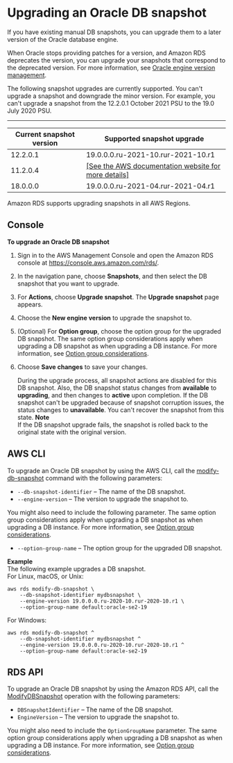 # Upgrading an Oracle DB snapshot<a name="USER_UpgradeDBSnapshot.Oracle"></a>

If you have existing manual DB snapshots, you can upgrade them to a later version of the Oracle database engine\. 

When Oracle stops providing patches for a version, and Amazon RDS deprecates the version, you can upgrade your snapshots that correspond to the deprecated version\. For more information, see [Oracle engine version management](USER_UpgradeDBInstance.Oracle.Overview.md#Oracle.Concepts.Patching)\.

The following snapshot upgrades are currently supported\. You can't upgrade a snapshot and downgrade the minor version\. For example, you can't upgrade a snapshot from the 12\.2\.0\.1 October 2021 PSU to the 19\.0 July 2020 PSU\.


****  

| Current snapshot version | Supported snapshot upgrade | 
| --- | --- | 
|  12\.2\.0\.1  |  19\.0\.0\.0\.ru\-2021\-10\.rur\-2021\-10\.r1  | 
|  11\.2\.0\.4  |  [\[See the AWS documentation website for more details\]](http://docs.aws.amazon.com/AmazonRDS/latest/UserGuide/USER_UpgradeDBSnapshot.Oracle.html)  | 
|  18\.0\.0\.0  |  19\.0\.0\.0\.ru\-2021\-04\.rur\-2021\-04\.r1  | 

Amazon RDS supports upgrading snapshots in all AWS Regions\.

## Console<a name="USER_UpgradeDBSnapshot.Oracle.Console"></a>

**To upgrade an Oracle DB snapshot**

1. Sign in to the AWS Management Console and open the Amazon RDS console at [https://console\.aws\.amazon\.com/rds/](https://console.aws.amazon.com/rds/)\.

1. In the navigation pane, choose **Snapshots**, and then select the DB snapshot that you want to upgrade\.

1. For **Actions**, choose **Upgrade snapshot**\. The **Upgrade snapshot** page appears\.

1. Choose the **New engine version** to upgrade the snapshot to\.

1. \(Optional\) For **Option group**, choose the option group for the upgraded DB snapshot\. The same option group considerations apply when upgrading a DB snapshot as when upgrading a DB instance\. For more information, see [Option group considerations](USER_UpgradeDBInstance.Oracle.OGPG.md#USER_UpgradeDBInstance.Oracle.OGPG.OG)\. 

1. Choose **Save changes** to save your changes\.

   During the upgrade process, all snapshot actions are disabled for this DB snapshot\. Also, the DB snapshot status changes from **available** to **upgrading**, and then changes to **active** upon completion\. If the DB snapshot can't be upgraded because of snapshot corruption issues, the status changes to **unavailable**\. You can't recover the snapshot from this state\. 
**Note**  
If the DB snapshot upgrade fails, the snapshot is rolled back to the original state with the original version\.

## AWS CLI<a name="USER_UpgradeDBSnapshot.Oracle.CLI"></a>

To upgrade an Oracle DB snapshot by using the AWS CLI, call the [modify\-db\-snapshot](https://docs.aws.amazon.com/cli/latest/reference/rds/modify-db-snapshot.html) command with the following parameters: 
+ `--db-snapshot-identifier` – The name of the DB snapshot\. 
+ `--engine-version` – The version to upgrade the snapshot to\. 

You might also need to include the following parameter\. The same option group considerations apply when upgrading a DB snapshot as when upgrading a DB instance\. For more information, see [Option group considerations](USER_UpgradeDBInstance.Oracle.OGPG.md#USER_UpgradeDBInstance.Oracle.OGPG.OG)\. 
+ `--option-group-name` – The option group for the upgraded DB snapshot\. 

**Example**  
The following example upgrades a DB snapshot\.   
For Linux, macOS, or Unix:  

```
aws rds modify-db-snapshot \
    --db-snapshot-identifier mydbsnapshot \
    --engine-version 19.0.0.0.ru-2020-10.rur-2020-10.r1 \
    --option-group-name default:oracle-se2-19
```
For Windows:  

```
aws rds modify-db-snapshot ^
    --db-snapshot-identifier mydbsnapshot ^
    --engine-version 19.0.0.0.ru-2020-10.rur-2020-10.r1 ^
    --option-group-name default:oracle-se2-19
```

## RDS API<a name="USER_UpgradeDBSnapshot.Oracle.API"></a>

To upgrade an Oracle DB snapshot by using the Amazon RDS API, call the [ModifyDBSnapshot](https://docs.aws.amazon.com/AmazonRDS/latest/APIReference/API_ModifyDBSnapshot.html) operation with the following parameters: 
+ `DBSnapshotIdentifier` – The name of the DB snapshot\. 
+ `EngineVersion` – The version to upgrade the snapshot to\. 

You might also need to include the `OptionGroupName` parameter\. The same option group considerations apply when upgrading a DB snapshot as when upgrading a DB instance\. For more information, see [Option group considerations](USER_UpgradeDBInstance.Oracle.OGPG.md#USER_UpgradeDBInstance.Oracle.OGPG.OG)\. 
